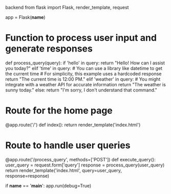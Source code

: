 backend
from flask import Flask, render_template, request

app = Flask(__name__)

# Function to process user input and generate responses
def process_query(query):
    if 'hello' in query:
        return "Hello! How can I assist you today?"
    elif 'time' in query:
        # You can use a library like datetime to get the current time
        # For simplicity, this example uses a hardcoded response
        return "The current time is 12:00 PM."
    elif 'weather' in query:
        # You might integrate with a weather API for accurate information
        return "The weather is sunny today."
    else:
        return "I'm sorry, I don't understand that command."

# Route for the home page
@app.route('/')
def index():
    return render_template('index.html')

# Route to handle user queries
@app.route('/process_query', methods=['POST'])
def execute_query():
    user_query = request.form['query']
    response = process_query(user_query)
    return render_template('index.html', query=user_query, response=response)

if __name__ == '__main__':
    app.run(debug=True)
